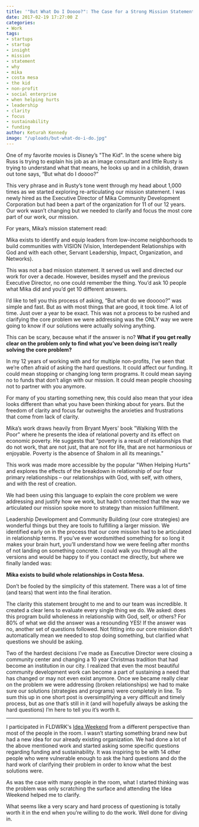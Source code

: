 ```yaml
---
title: '"But What Do I Doooo?": The Case for a Strong Mission Statement'
date: 2017-02-19 17:27:00 Z
categories:
- Work
tags:
- startups
- startup
- insight
- mission
- statement
- why
- mika
- costa mesa
- the kid
- non-profit
- social enterprise
- when helping hurts
- leadership
- clarity
- focus
- sustainability
- funding
author: Keturah Kennedy
image: "/uploads/but-what-do-i-do.jpg"
---
```


One of my favorite movies is Disney’s "The Kid". In the scene where big Russ is trying to explain his job as an image consultant and little Rusty is trying to understand what that means, he looks up and in a childish, drawn out tone says, “But what do I doooo?”

This very phrase and in Rusty’s tone went through my head about 1,000 times as we started exploring re-articulating our mission statement. I was newly hired as the Executive Director of Mika Community Development Corporation but had been a part of the organization for 11 of our 12 years. Our work wasn’t changing but we needed to clarify and focus the most core part of our work, our mission.<!-- more -->

For years, Mika’s mission statement read:

Mika exists to identify and equip leaders from low-income neighborhoods to build communities with VISION (Vision, Interdependent Relationships with God and with each other, Servant Leadership, Impact, Organization, and Networks).

This was not a bad mission statement. It served us well and directed our work for over a decade. However, besides myself and the previous Executive Director, no one could remember the thing. You’d ask 10 people what Mika did and you’d get 10 different answers.

I’d like to tell you this process of asking, “But what do we dooooo?” was simple and fast. But as with most things that are good, it took time. A lot of time. Just over a year to be exact. This was not a process to be rushed and clarifying the core problem we were addressing was the ONLY way we were going to know if our solutions were actually solving anything.

This can be scary, because what if the answer is no? **What if you get really clear on the problem only to find what you’ve been doing isn’t really solving the core problem?**

In my 12 years of working with and for multiple non-profits, I’ve seen that we’re often afraid of asking the hard questions. It could affect our funding. It could mean stopping or changing long term programs. It could mean saying no to funds that don’t align with our mission. It could mean people choosing not to partner with you anymore.

For many of you starting something new, this could also mean that your idea looks different than what you have been thinking about for years. But the freedom of clarity and focus far outweighs the anxieties and frustrations that come from lack of clarity.

Mika’s work draws heavily from Bryant Myers' book "Walking With the Poor" where he presents the idea of relational poverty and its effect on economic poverty. He suggests that “poverty is a result of relationships that do not work, that are not just, that are not for life, that are not harmonious or enjoyable. Poverty is the absence of Shalom in all its meanings.”

This work was made more accessible by the popular "When Helping Hurts" and explores the effects of the breakdown in relationship of our four primary relationships – our relationships with God, with self, with others, and with the rest of creation.

We had been using this language to explain the core problem we were addressing and justify how we work, but hadn’t connected that the way we articulated our mission spoke more to strategy than mission fulfillment.

Leadership Development and Community Building (our core strategies) are wonderful things but they are tools to fulfilling a larger mission. We identified early on in the process that our core mission had to be articulated in relationship terms. If you’ve ever wordsmithed something for so long it makes your brain hurt, you’ll understand how we were feeling after months of not landing on something concrete. I could walk you through all the versions and would be happy to if you contact me directly, but where we finally landed was:

**Mika exists to build whole relationships in Costa Mesa.**

Don’t be fooled by the simplicity of this statement. There was a lot of time (and tears) that went into the final iteration.

The clarity this statement brought to me and to our team was incredible. It created a clear lens to evaluate every single thing we do. We asked: does this program build wholeness in relationship with God, self, or others? For 80% of what we did the answer was a resounding YES! If the answer was no, another set of questions followed. Not fitting into our core mission didn’t automatically mean we needed to stop doing something, but clarified what questions we should be asking.

Two of the hardest decisions I’ve made as Executive Director were closing a community center and changing a 10 year Christmas tradition that had become an institution in our city. I realized that even the most beautiful community development work can become a part of sustaining a need that has changed or may not even exist anymore. Once we became really clear on the problem we were addressing (broken relationships) we had to make sure our solutions (strategies and programs) were completely in line. To sum this up in one short post is oversimplifying a very difficult and timely process, but as one that’s still in it (and will hopefully always be asking the hard questions) I’m here to tell you it’s worth it.

------------

I participated in FLDWRK's [Idea Weekend](https://fldwrk.io/startups/idea-weekend/) from a different perspective than most of the people in the room. I wasn’t starting something brand new but had a new idea for our already existing organization. We had done a lot of the above mentioned work and started asking some specific questions regarding funding and sustainability. It was inspiring to be with 14 other people who were vulnerable enough to ask the hard questions and do the hard work of clarifying their problem in order to know what the best solutions were.

As was the case with many people in the room, what I started thinking was the problem was only scratching the surface and attending the Idea Weekend helped me to clarify.

What seems like a very scary and hard process of questioning is totally worth it in the end when you’re willing to do the work. Well done for diving in.
